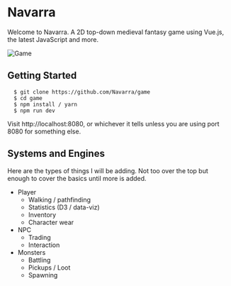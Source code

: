 # Navarra

Welcome to Navarra. A 2D top-down medieval fantasy game using Vue.js, the latest JavaScript and more.

![Game](https://github.com/Navarra/game/raw/master/src/assets/navarra_readme_hero.png "Tilemap")

## Getting Started

      $ git clone https://github.com/Navarra/game
      $ cd game
      $ npm install / yarn
      $ npm run dev

Visit http://localhost:8080, or whichever it tells unless you are using port 8080 for something else.

## Systems and Engines

Here are the types of things I will be adding. Not too over the top but enough to cover the basics until more is added.

- Player
  - Walking / pathfinding
  - Statistics (D3 / data-viz)
  - Inventory
  - Character wear
- NPC
  - Trading
  - Interaction
- Monsters
  - Battling
  - Pickups / Loot
  - Spawning
